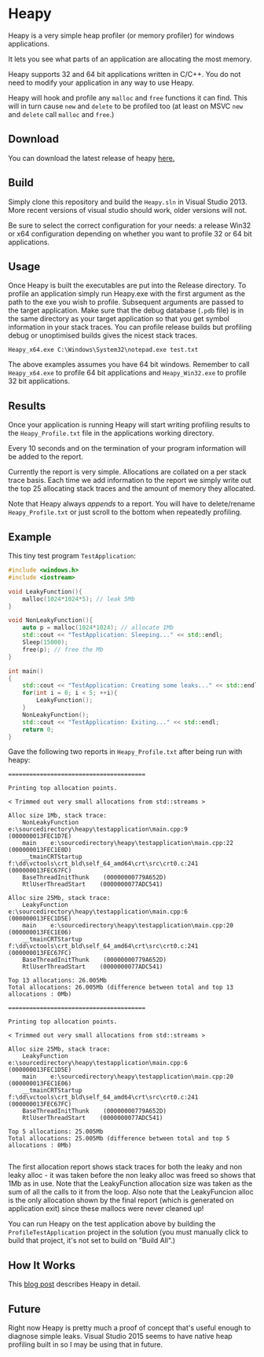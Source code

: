 Heapy
=====

Heapy is a very simple heap profiler (or memory profiler) for windows applications.

It lets you see what parts of an application are allocating the most memory.

Heapy supports 32 and 64 bit applications written in C/C++. You do not need to modify your application in any way to use Heapy.

Heapy will hook and profile any `malloc` and `free` functions it can find. This will in turn cause `new` and `delete` to be profiled too (at least on MSVC `new` and `delete` call `malloc` and `free`.)

Download
--------

You can download the latest release of heapy [here.](https://github.com/lukedodd/Heapy/releases)


Build
-----

Simply clone this repository and build the `Heapy.sln` in Visual Studio 2013. More recent versions of visual studio should work, older versions will not.

Be sure to select the correct configuration for your needs: a release Win32 or x64 configuration depending on whether you want to profile 32 or 64 bit applications.


Usage
-----

Once Heapy is built the executables are put into the Release directory. To profile an application simply run Heapy.exe with the first argument as the path to the exe you wish to profile. Subsequent arguments are passed to the target application. Make sure that the debug database (`.pdb` file) is in the same directory as your target application so that you get symbol information in your stack traces. You can profile release builds but profiling debug or unoptimised builds gives the nicest stack traces.

```
Heapy_x64.exe C:\Windows\System32\notepad.exe test.txt
```

The above examples assumes you have 64 bit windows. Remember to call `Heapy_x64.exe` to profile 64 bit applications and `Heapy_Win32.exe` to profile 32 bit applications. 

Results
-------

Once your application is running Heapy will start writing profiling results to the `Heapy_Profile.txt` file in the applications working directory.

Every 10 seconds and on the termination of your program information will be added to the report.

Currently the report is very simple. Allocations are collated on a per stack trace basis. Each time we add information to the report we simply write out the top 25 allocating stack traces and the amount of memory they allocated.

Note that Heapy always *appends* to a report. You will have to delete/rename `Heapy_Profile.txt` or just scroll to the bottom when repeatedly profiling. 

Example
-------

This tiny test program `TestApplication`:

```C++
#include <windows.h>
#include <iostream>

void LeakyFunction(){
	malloc(1024*1024*5); // leak 5Mb
}

void NonLeakyFunction(){
	auto p = malloc(1024*1024); // allocate 1Mb
	std::cout << "TestApplication: Sleeping..." << std::endl;
	Sleep(15000);
	free(p); // free the Mb
}

int main()
{
	std::cout << "TestApplication: Creating some leaks..." << std::endl;
	for(int i = 0; i < 5; ++i){
		LeakyFunction();
	}
	NonLeakyFunction();
	std::cout << "TestApplication: Exiting..." << std::endl;
	return 0;
}
```

Gave the following two reports in `Heapy_Profile.txt` after being run with heapy:

```
=======================================

Printing top allocation points.

< Trimmed out very small allocations from std::streams >

Alloc size 1Mb, stack trace: 
    NonLeakyFunction    e:\sourcedirectory\heapy\testapplication\main.cpp:9    (000000013FEC1D7E)
    main    e:\sourcedirectory\heapy\testapplication\main.cpp:22    (000000013FEC1E0D)
    __tmainCRTStartup    f:\dd\vctools\crt_bld\self_64_amd64\crt\src\crt0.c:241    (000000013FEC67FC)
    BaseThreadInitThunk    (00000000779A652D)
    RtlUserThreadStart    (0000000077ADC541)

Alloc size 25Mb, stack trace: 
    LeakyFunction    e:\sourcedirectory\heapy\testapplication\main.cpp:6    (000000013FEC1D5E)
    main    e:\sourcedirectory\heapy\testapplication\main.cpp:20    (000000013FEC1E06)
    __tmainCRTStartup    f:\dd\vctools\crt_bld\self_64_amd64\crt\src\crt0.c:241    (000000013FEC67FC)
    BaseThreadInitThunk    (00000000779A652D)
    RtlUserThreadStart    (0000000077ADC541)

Top 13 allocations: 26.005Mb
Total allocations: 26.005Mb (difference between total and top 13 allocations : 0Mb)

=======================================

Printing top allocation points.

< Trimmed out very small allocations from std::streams >

Alloc size 25Mb, stack trace: 
    LeakyFunction    e:\sourcedirectory\heapy\testapplication\main.cpp:6    (000000013FEC1D5E)
    main    e:\sourcedirectory\heapy\testapplication\main.cpp:20    (000000013FEC1E06)
    __tmainCRTStartup    f:\dd\vctools\crt_bld\self_64_amd64\crt\src\crt0.c:241    (000000013FEC67FC)
    BaseThreadInitThunk    (00000000779A652D)
    RtlUserThreadStart    (0000000077ADC541)

Top 5 allocations: 25.005Mb
Total allocations: 25.005Mb (difference between total and top 5 allocations : 0Mb)


```

The first allocation report shows stack traces for both the leaky and non leaky alloc - it was taken before the non leaky alloc was freed so shows that 1Mb as in use. Note that the LeakyFunction allocation size was taken as the sum of all the calls to it from the loop. Also note that the LeakyFuncion alloc is the only allocation shown by the final report (which is generated on application exit) since these mallocs were never cleaned up!

You can run Heapy on the test application above by building the `ProfileTestApplication` project in the solution (you must manually click to build that project, it's not set to build on "Build All".)

How It Works
-----------

This [blog post](http://www.lukedodd.com/heapy-heap-profiler/) describes Heapy in detail.

Future
------

Right now Heapy is pretty much a proof of concept that's useful enough to diagnose simple leaks. Visual Studio 2015 seems to have native heap profiling built in so I may be using that in future.
